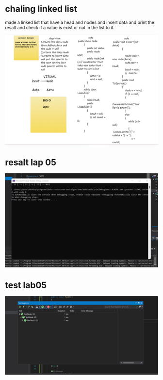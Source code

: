# chaling linked list

made a linked list that have a head and nodes and insert data
and print the resalt and check if a value is exist or nat in the list to it.

![image](node.png)

# resalt lap 05

![image](resalt1.png)

# test lab05

![image](test1.png)




